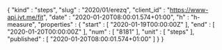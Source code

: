 {
  "kind" : "steps",
  "slug" : "2020/01/erezq",
  "client_id" : "https://www-api.jvt.me/fit",
  "date" : "2020-01-20T08:00:01.574+01:00",
  "h" : "h-measure",
  "properties" : {
    "start" : [ "2020-01-19T00:00:00Z" ],
    "end" : [ "2020-01-20T00:00:00Z" ],
    "num" : [ "8181" ],
    "unit" : [ "steps" ],
    "published" : [ "2020-01-20T08:00:01.574+01:00" ]
  }
}
